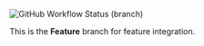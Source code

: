 ![GitHub Workflow Status (branch)](https://img.shields.io/github/actions/workflow/status/isendra/sem/main.yml?branch=develop)

This is the **Feature** branch for feature integration.
